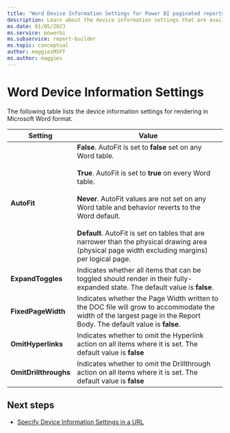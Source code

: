 ```yaml
---
title: "Word Device Information Settings for Power BI paginated reports| Microsoft Docs"
description: Learn about the device information settings that are available for rendering in Microsoft Word format.
ms.date: 01/05/2023
ms.service: powerbi
ms.subservice: report-builder
ms.topic: conceptual
author: maggiesMSFT
ms.author: maggies
---
```

# Word Device Information Settings
  The following table lists the device information settings for rendering in Microsoft Word format.  
  
|Setting|Value|  
|-------------|-----------|  
|**AutoFit**|**False**. AutoFit is set to **false** set on any Word table.<br /><br /> **True**. AutoFit is set to **true** on every Word table.<br /><br /> **Never**. AutoFit values are not set on any Word table and behavior reverts to the Word default.<br /><br /> **Default**. AutoFit is set on tables that are narrower than the physical drawing area (physical page width excluding margins) per logical page.|  
|**ExpandToggles**|Indicates whether all items that can be toggled should render in their fully-expanded state. The default value is **false**.|  
|**FixedPageWidth**|Indicates whether the Page Width written to the DOC file will grow to accommodate the width of the largest page in the Report Body. The default value is **false**.|  
|**OmitHyperlinks**|Indicates whether to omit the Hyperlink action on all items where it is set. The default value is **false**|  
|**OmitDrillthroughs**|Indicates whether to omit the Drillthrough action on all items where it is set. The default value is **false**|  
  
## Next steps

- [Specify Device Information Settings in a URL](/sql/reporting-services/specify-device-information-settings-in-a-url)

  
  

